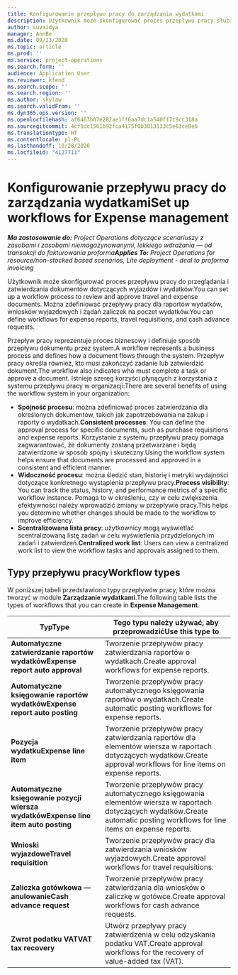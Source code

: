 ```yaml
---
title: Konfigurowanie przepływu pracy do zarządzania wydatkami
description: Użytkownik może skonfigurować proces przepływu pracy służący do przeglądania i zatwierdzania dokumentów dotyczących wyjazdów i wydatków.
author: suvaidya
manager: AnnBe
ms.date: 09/23/2020
ms.topic: article
ms.prod: ''
ms.service: project-operations
ms.search.form: ''
audience: Application User
ms.reviewer: kfend
ms.search.scope: ''
ms.search.region: ''
ms.author: shylaw
ms.search.validFrom: ''
ms.dyn365.ops.version: ''
ms.openlocfilehash: af6463b07e282ae1ff6aa7dc1a540ff7c8cc318a
ms.sourcegitcommit: 4cf1dc1561b92fca4175f0b3813133c5e63ce8e6
ms.translationtype: HT
ms.contentlocale: pl-PL
ms.lasthandoff: 10/28/2020
ms.locfileid: "4127711"
---
```

# <a name="set-up-workflows-for-expense-management"></a><span data-ttu-id="189c1-103">Konfigurowanie przepływu pracy do zarządzania wydatkami</span><span class="sxs-lookup"><span data-stu-id="189c1-103">Set up workflows for Expense management</span></span>

<span data-ttu-id="189c1-104">_**Ma zastosowanie do:** Project Operations dotyczące scenariuszy z zasobami i zasobami niemagazynowanymi, lekkiego wdrażania — od transakcji do fakturowania proforma_</span><span class="sxs-lookup"><span data-stu-id="189c1-104">_**Applies To:** Project Operations for resource/non-stocked based scenarios, Lite deployment - deal to proforma invoicing_</span></span>

<span data-ttu-id="189c1-105">Użytkownik może skonfigurować proces przepływu pracy do przeglądania i zatwierdzania dokumentów dotyczących wyjazdów i wydatków.</span><span class="sxs-lookup"><span data-stu-id="189c1-105">You can set up a workflow process to review and approve travel and expense documents.</span></span> <span data-ttu-id="189c1-106">Można zdefiniować przepływy pracy dla raportów wydatków, wniosków wyjazdowych i żądań zaliczek na poczet wydatków.</span><span class="sxs-lookup"><span data-stu-id="189c1-106">You can define workflows for expense reports, travel requisitions, and cash advance requests.</span></span>

<span data-ttu-id="189c1-107">Przepływ pracy reprezentuje proces biznesowy i definiuje sposób przepływu dokumentu przez system.</span><span class="sxs-lookup"><span data-stu-id="189c1-107">A workflow represents a business process and defines how a document flows through the system.</span></span> <span data-ttu-id="189c1-108">Przepływ pracy określa również, kto musi zakończyć zadanie lub zatwierdzić dokument.</span><span class="sxs-lookup"><span data-stu-id="189c1-108">The workflow also indicates who must complete a task or approve a document.</span></span> <span data-ttu-id="189c1-109">Istnieje szereg korzyści płynących z korzystania z systemu przepływu pracy w organizacji:</span><span class="sxs-lookup"><span data-stu-id="189c1-109">There are several benefits of using the workflow system in your organization:</span></span>

- <span data-ttu-id="189c1-110">**Spójność procesu**: można zdefiniować proces zatwierdzania dla określonych dokumentów, takich jak zapotrzebowania na zakup i raporty o wydatkach.</span><span class="sxs-lookup"><span data-stu-id="189c1-110">**Consistent processes**: You can define the approval process for specific documents, such as purchase requisitions and expense reports.</span></span> <span data-ttu-id="189c1-111">Korzystanie z systemu przepływu pracy pomaga zagwarantować, że dokumenty zostaną przetwarzane i będą zatwierdzone w sposób spójny i skuteczny.</span><span class="sxs-lookup"><span data-stu-id="189c1-111">Using the workflow system helps ensure that documents are processed and approved in a consistent and efficient manner.</span></span>
- <span data-ttu-id="189c1-112">**Widoczność procesu**: można śledzić stan, historię i metryki wydajności dotyczące konkretnego wystąpienia przepływu pracy.</span><span class="sxs-lookup"><span data-stu-id="189c1-112">**Process visibility**: You can track the status, history, and performance metrics of a specific workflow instance.</span></span> <span data-ttu-id="189c1-113">Pomaga to w określeniu, czy w celu zwiększenia efektywności należy wprowadzić zmiany w przepływie pracy.</span><span class="sxs-lookup"><span data-stu-id="189c1-113">This helps you determine whether changes should be made to the workflow to improve efficiency.</span></span>
- <span data-ttu-id="189c1-114">**Scentralizowana lista pracy**: użytkownicy mogą wyświetlać scentralizowaną listę zadań w celu wyświetlenia przydzielonych im zadań i zatwierdzeń.</span><span class="sxs-lookup"><span data-stu-id="189c1-114">**Centralized work list**: Users can view a centralized work list to view the workflow tasks and approvals assigned to them.</span></span> 

## <a name="workflow-types"></a><span data-ttu-id="189c1-115">Typy przepływu pracy</span><span class="sxs-lookup"><span data-stu-id="189c1-115">Workflow types</span></span>

<span data-ttu-id="189c1-116">W poniższej tabeli przedstawiono typy przepływów pracy, które można tworzyć w module **Zarządzanie wydatkami**.</span><span class="sxs-lookup"><span data-stu-id="189c1-116">The following table lists the types of workflows that you can create in **Expense Management**.</span></span>


|              <span data-ttu-id="189c1-117"><strong>Typ</strong></span><span class="sxs-lookup"><span data-stu-id="189c1-117"><strong>Type</strong></span></span>              |                   <span data-ttu-id="189c1-118"><strong>Tego typu należy używać, aby przeprowadzić</strong></span><span class="sxs-lookup"><span data-stu-id="189c1-118"><strong>Use this type to</strong></span></span>                   |
|-------------------------------------------------|-----------------------------------------------------------------------|
|   <span data-ttu-id="189c1-119"><strong>Automatyczne zatwierdzanie raportów wydatków</strong></span><span class="sxs-lookup"><span data-stu-id="189c1-119"><strong>Expense report auto approval</strong></span></span> |            <span data-ttu-id="189c1-120">Tworzenie przepływów pracy zatwierdzania raportów o wydatkach.</span><span class="sxs-lookup"><span data-stu-id="189c1-120">Create approval workflows for expense reports.</span></span>             |
|  <span data-ttu-id="189c1-121"><strong>Automatyczne księgowanie raportów wydatków</strong></span><span class="sxs-lookup"><span data-stu-id="189c1-121"><strong>Expense report auto posting</strong></span></span>   |        <span data-ttu-id="189c1-122">Tworzenie przepływów pracy automatycznego księgowania raportów o wydatkach.</span><span class="sxs-lookup"><span data-stu-id="189c1-122">Create automatic posting workflows for expense reports.</span></span>        |
|       <span data-ttu-id="189c1-123"><strong>Pozycja wydatku</strong></span><span class="sxs-lookup"><span data-stu-id="189c1-123"><strong>Expense line item</strong></span></span>        |     <span data-ttu-id="189c1-124">Tworzenie przepływów pracy zatwierdzania raportów dla elementów wiersza w raportach dotyczących wydatków.</span><span class="sxs-lookup"><span data-stu-id="189c1-124">Create approval workflows for line items on expense reports.</span></span>      |
| <span data-ttu-id="189c1-125"><strong>Automatyczne księgowanie pozycji wiersza wydatków</strong></span><span class="sxs-lookup"><span data-stu-id="189c1-125"><strong>Expense line item auto posting</strong></span></span> | <span data-ttu-id="189c1-126">Tworzenie przepływów pracy automatycznego księgowania elementów wiersza w raportach dotyczących wydatków.</span><span class="sxs-lookup"><span data-stu-id="189c1-126">Create automatic posting workflows for line items on expense reports.</span></span> |
|       <span data-ttu-id="189c1-127"><strong>Wnioski wyjazdowe</strong></span><span class="sxs-lookup"><span data-stu-id="189c1-127"><strong>Travel requisition</strong></span></span>       |          <span data-ttu-id="189c1-128">Tworzenie przepływów pracy dla zatwierdzania wniosków wyjazdowych.</span><span class="sxs-lookup"><span data-stu-id="189c1-128">Create approval workflows for travel requisitions.</span></span>           |
|      <span data-ttu-id="189c1-129"><strong>Zaliczka gotówkowa — anulowanie</strong></span><span class="sxs-lookup"><span data-stu-id="189c1-129"><strong>Cash advance request</strong></span></span>      |         <span data-ttu-id="189c1-130">Tworzenie przepływów pracy zatwierdzania dla wniosków o zaliczkę w gotówce.</span><span class="sxs-lookup"><span data-stu-id="189c1-130">Create approval workflows for cash advance requests.</span></span>          |
|        <span data-ttu-id="189c1-131"><strong>Zwrot podatku VAT</strong></span><span class="sxs-lookup"><span data-stu-id="189c1-131"><strong>VAT tax recovery</strong></span></span>        | <span data-ttu-id="189c1-132">Utwórz przepływy pracy zatwierdzenia w celu odzyskania podatku VAT.</span><span class="sxs-lookup"><span data-stu-id="189c1-132">Create approval workflows for the recovery of value-added tax (VAT).</span></span>  |
